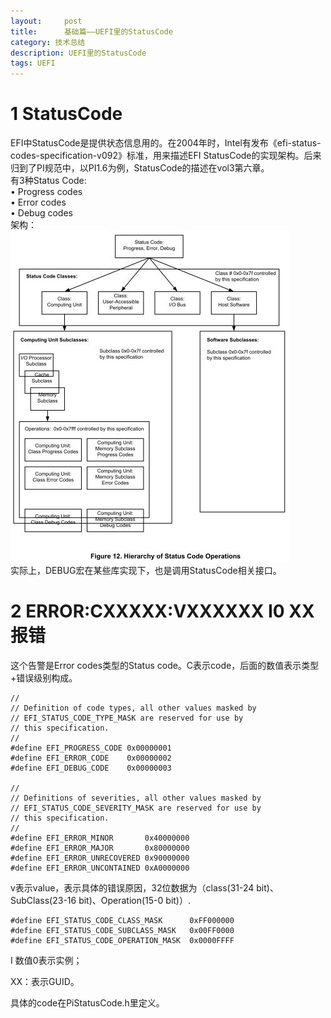 ```yaml
---
layout:     post
title:      基础篇——UEFI里的StatusCode
category: 技术总结
description: UEFI里的StatusCode
tags: UEFI
---
```


# 1 StatusCode
EFI中StatusCode是提供状态信息用的。在2004年时，Intel有发布《efi-status-codes-specification-v092》标准，用来描述EFI StatusCode的实现架构。后来归到了PI规范中，以PI1.6为例，StatusCode的描述在vol3第六章。<br>
有3种Status Code:<br>
• Progress codes<br>
• Error codes<br>
• Debug codes  <br>
架构：<br>
![](images\2018-3-16-statuscode\1.jpg) 
<br>实际上，DEBUG宏在某些库实现下，也是调用StatusCode相关接口。

# 2 ERROR:CXXXXX:VXXXXXX I0 XX报错
这个告警是Error codes类型的Status code。C表示code，后面的数值表示类型+错误级别构成。
```
//
// Definition of code types, all other values masked by
// EFI_STATUS_CODE_TYPE_MASK are reserved for use by
// this specification.
//
#define EFI_PROGRESS_CODE 0x00000001
#define EFI_ERROR_CODE    0x00000002
#define EFI_DEBUG_CODE    0x00000003

//
// Definitions of severities, all other values masked by
// EFI_STATUS_CODE_SEVERITY_MASK are reserved for use by
// this specification.
//
#define EFI_ERROR_MINOR       0x40000000
#define EFI_ERROR_MAJOR       0x80000000
#define EFI_ERROR_UNRECOVERED 0x90000000
#define EFI_ERROR_UNCONTAINED 0xA0000000
```

v表示value，表示具体的错误原因，32位数据为（class(31-24 bit)、SubClass(23-16 bit)、Operation(15-0 bit)）.

```
#define EFI_STATUS_CODE_CLASS_MASK      0xFF000000
#define EFI_STATUS_CODE_SUBCLASS_MASK   0x00FF0000
#define EFI_STATUS_CODE_OPERATION_MASK  0x0000FFFF
```

I 数值0表示实例；

XX：表示GUID。

具体的code在PiStatusCode.h里定义。